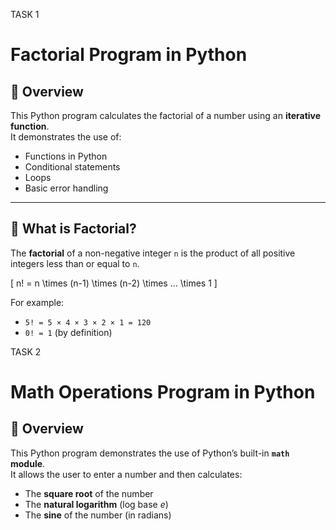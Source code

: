 TASK 1
# Factorial Program in Python

## 📌 Overview
This Python program calculates the factorial of a number using an **iterative function**.  
It demonstrates the use of:
- Functions in Python
- Conditional statements
- Loops
- Basic error handling

---

## 🧮 What is Factorial?
The **factorial** of a non-negative integer `n` is the product of all positive integers less than or equal to `n`.

\[
n! = n \times (n-1) \times (n-2) \times ... \times 1
\]

For example:
- `5! = 5 × 4 × 3 × 2 × 1 = 120`
- `0! = 1` (by definition)



TASK 2
# Math Operations Program in Python

## 📌 Overview
This Python program demonstrates the use of Python’s built-in **`math` module**.  
It allows the user to enter a number and then calculates:

- The **square root** of the number  
- The **natural logarithm** (log base *e*)  
- The **sine** of the number (in radians)  
